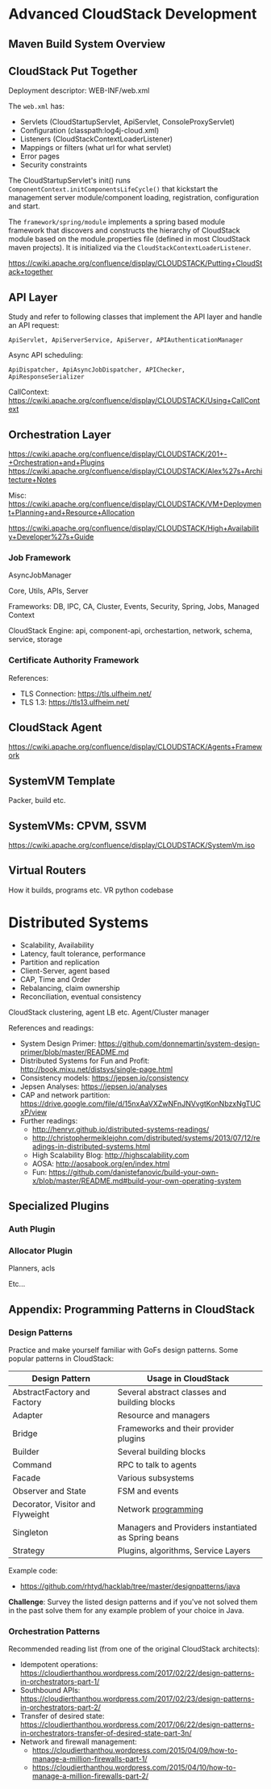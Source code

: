 # Advanced CloudStack Development

## Maven Build System Overview

## CloudStack Put Together

Deployment descriptor: WEB-INF/web.xml

The `web.xml` has:
- Servlets (CloudStartupServlet, ApiServlet, ConsoleProxyServlet)
- Configuration (classpath:log4j-cloud.xml)
- Listeners (CloudStackContextLoaderListener)
- Mappings or filters (what url for what servlet)
- Error pages
- Security constraints

The CloudStartupServlet's init() runs
`ComponentContext.initComponentsLifeCycle()` that kickstart the management
server module/component loading, registration, configuration and start.

The `framework/spring/module` implements a spring based module framework
that discovers and constructs the hierarchy of CloudStack module based on the
module.properties file (defined in most CloudStack maven projects). It is
initialized via the `CloudStackContextLoaderListener`.

https://cwiki.apache.org/confluence/display/CLOUDSTACK/Putting+CloudStack+together

## API Layer

Study and refer to following classes that implement the API layer and handle
an API request:

    ApiServlet, ApiServerService, ApiServer, APIAuthenticationManager

Async API scheduling:

    ApiDispatcher, ApiAsyncJobDispatcher, APIChecker, ApiResponseSerializer

CallContext: https://cwiki.apache.org/confluence/display/CLOUDSTACK/Using+CallContext

## Orchestration Layer

https://cwiki.apache.org/confluence/display/CLOUDSTACK/201+-+Orchestration+and+Plugins
https://cwiki.apache.org/confluence/display/CLOUDSTACK/Alex%27s+Architecture+Notes


Misc:
https://cwiki.apache.org/confluence/display/CLOUDSTACK/VM+Deployment+Planning+and+Resource+Allocation

https://cwiki.apache.org/confluence/display/CLOUDSTACK/High+Availability+Developer%27s+Guide

### Job Framework

AsyncJobManager

Core, Utils, APIs, Server

Frameworks: DB, IPC, CA, Cluster, Events, Security, Spring, Jobs, Managed Context

CloudStack Engine: api, component-api, orchestartion, network, schema, service, storage

### Certificate Authority Framework

References:
- TLS Connection: https://tls.ulfheim.net/
- TLS 1.3: https://tls13.ulfheim.net/


## CloudStack Agent

https://cwiki.apache.org/confluence/display/CLOUDSTACK/Agents+Framework

## SystemVM Template

Packer, build etc.

## SystemVMs: CPVM, SSVM

https://cwiki.apache.org/confluence/display/CLOUDSTACK/SystemVm.iso

## Virtual Routers

How it builds, programs etc.
VR python codebase

# Distributed Systems

  - Scalability, Availability
  - Latency, fault tolerance, performance
  - Partition and replication
  - Client-Server, agent based
  - CAP, Time and Order
  - Rebalancing, claim ownership
  - Reconciliation, eventual consistency

CloudStack clustering, agent LB etc. Agent/Cluster manager

References and readings:
- System Design Primer: https://github.com/donnemartin/system-design-primer/blob/master/README.md
- Distributed Systems for Fun and Profit: http://book.mixu.net/distsys/single-page.html
- Consistency models: https://jepsen.io/consistency
- Jepsen Analyses: https://jepsen.io/analyses
- CAP and network partition: https://drive.google.com/file/d/15nxAaVXZwNFnJNVvgtKonNbzxNgTUCxP/view
- Further readings:
  - http://henryr.github.io/distributed-systems-readings/
  - http://christophermeiklejohn.com/distributed/systems/2013/07/12/readings-in-distributed-systems.html
  - High Scalability Blog: http://highscalability.com
  - AOSA: http://aosabook.org/en/index.html
  - Fun: https://github.com/danistefanovic/build-your-own-x/blob/master/README.md#build-your-own-operating-system

## Specialized Plugins

### Auth Plugin

### Allocator Plugin

Planners, acls

Etc...

## Appendix: Programming Patterns in CloudStack

### Design Patterns

Practice and make yourself familiar with GoFs design patterns. Some popular
patterns in CloudStack:

| Design Pattern | Usage in CloudStack |
| --- | --- |
| AbstractFactory and Factory | Several abstract classes and building blocks |
| Adapter | Resource and managers |
| Bridge | Frameworks and their provider plugins |
| Builder | Several building blocks |
| Command | RPC to talk to agents |
| Facade | Various subsystems |
| Observer and State | FSM and events |
| Decorator, Visitor and Flyweight | Network [programming](https://cwiki.apache.org/confluence/display/CLOUDSTACK/Refactoring+Redundant+Virtual+Router+Implementation) |
| Singleton | Managers and Providers instantiated as Spring beans |
| Strategy | Plugins, algorithms, Service Layers |

Example code:
- https://github.com/rhtyd/hacklab/tree/master/designpatterns/java

**Challenge**: Survey the listed design patterns and if you've not solved them
in the past solve them for any example problem of your choice in Java.

### Orchestration Patterns

Recommended reading list (from one of the original CloudStack architects):
- Idempotent operations: https://cloudierthanthou.wordpress.com/2017/02/22/design-patterns-in-orchestrators-part-1/
- Southbound APIs: https://cloudierthanthou.wordpress.com/2017/02/23/design-patterns-in-orchestrators-part-2/
- Transfer of desired state: https://cloudierthanthou.wordpress.com/2017/06/22/design-patterns-in-orchestrators-transfer-of-desired-state-part-3n/
- Network and firewall management:
  - https://cloudierthanthou.wordpress.com/2015/04/09/how-to-manage-a-million-firewalls-part-1/
  - https://cloudierthanthou.wordpress.com/2015/04/10/how-to-manage-a-million-firewalls-part-2/
